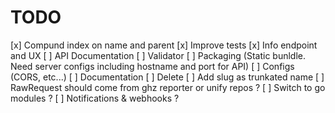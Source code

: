 # TODO

[x] Compund index on name and parent
[x] Improve tests
[x] Info endpoint and UX
[ ] API Documentation
[ ] Validator
[ ] Packaging (Static bunldle. Need server configs including hostname and port for API)
[ ] Configs (CORS, etc...)
[ ] Documentation
[ ] Delete
[ ] Add slug as trunkated name
[ ] RawRequest should come from ghz reporter or unify repos ?
[ ] Switch to go modules ?
[ ] Notifications & webhooks ?
